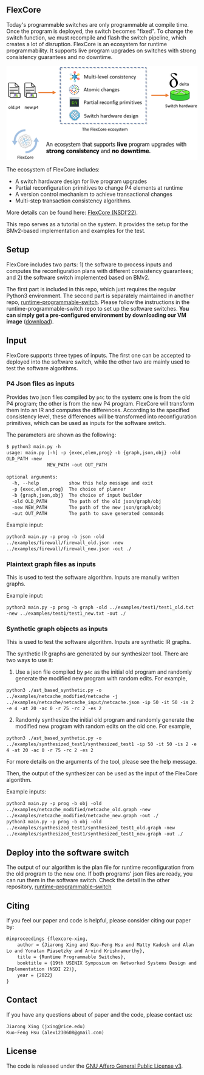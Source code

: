 ## FlexCore

Today's programmable switches are only programmable at compile time. Once the program is deployed, the switch becomes "fixed". To change the switch function, we must recompile and flash the switch pipeline, which creates a lot of disruption.
FlexCore is an ecosystem for runtime programmability. It supports live program upgrades on switches with strong consistency guarantees and no downtime.

<p align="center">
  <img src="./arch.png" style="width:600px;"/>
</p>

The ecosystem of FlexCore includes:
- A switch hardware design for live program upgrades
- Partial reconfiguration primitives to change P4 elements at runtime
- A version control mechanism to achieve transactional changes
- Multi-step transaction consistency algorithms.

More details can be found here:
[FlexCore (NSDI'22)](https://jxing.me/pdf/flexcore-nsdi22.pdf).


This repo serves as a tutorial on the system. It provides the setup for the BMv2-based implementation and examples for the test.




## Setup

FlexCore includes two parts: 1) the software to process inputs and computes the reconfiguration plans with different consistency guarantees; and 2) the software switch implemented based on BMv2.

The first part is included in this repo, which just requires the regular Python3 environment. The second part is separately maintained in another repo, [runtime-programmable-switch](https://github.com/jiarong0907/runtime-programmable-switch). Please follow the instructions in the runtime-programmable-switch repo to set up the software switches. **You can simply get a pre-configured environment by downloading our VM image** ([download](https://drive.google.com/file/d/1eqOxmJthd4h_TK8V9VHYGSFerzjjnTKz/view?usp=sharing)).



## Input

FlexCore supports three types of inputs. The first one can be accepted to deployed into the software switch, while the other two are mainly used to test the software algorithms.

### P4 Json files as inputs
Provides two json files compiled by `p4c` to the system: one is from the old P4 program; the other is from the new P4 program. FlexCore will transform them into an IR and computes the differences. According to the specified consistency level, these differences will be transformed into reconfiguration primitives, which can be used as inputs for the software switch.

The parameters are shown as the following:
```
$ python3 main.py -h
usage: main.py [-h] -p {exec,elem,prog} -b {graph,json,obj} -old OLD_PATH -new
               NEW_PATH -out OUT_PATH

optional arguments:
  -h, --help           show this help message and exit
  -p {exec,elem,prog}  The choice of planner
  -b {graph,json,obj}  The choice of input builder
  -old OLD_PATH        The path of the old json/graph/obj
  -new NEW_PATH        The path of the new json/graph/obj
  -out OUT_PATH        The path to save generated commands
```

Example input:
```
python3 main.py -p prog -b json -old ../examples/firewall/firewall_old.json -new ../examples/firewall/firewall_new.json -out ./
```

### Plaintext graph files as inputs
This is used to test the software algorithm. Inputs are manully written graphs.

Example input:
```
python3 main.py -p prog -b graph -old ../examples/test1/test1_old.txt -new ../examples/test1/test1_new.txt -out ./
```


### Synthetic graph objects as inputs
This is used to test the software algorithm. Inputs are synthetic IR graphs.

The synthetic IR graphs are generated by our synthesizer tool. There are two ways to use it:
1. Use a json file compiled by `p4c` as the initial old program and randomly generate the modified new program with random edits. For example,
```
python3 ./ast_based_synthetic.py -o ../examples/netcache_modified/netcache -j ../examples/netcache/netcache_input/netcache.json -ip 50 -it 50 -is 2 -e 4 -at 20 -ac 0 -r 75 -rc 2 -es 2
```
2. Randomly synthesize the initial old program and randomly generate the modified new program with random edits on the old one. For example,
```
python3 ./ast_based_synthetic.py -o ../examples/synthesized_test1/synthesized_test1 -ip 50 -it 50 -is 2 -e 4 -at 20 -ac 0 -r 75 -rc 2 -es 2
```

For more details on the arguments of the tool, please see the help message.

Then, the output of the synthesizer can be used as the input of the FlexCore algorithm.

Example inputs:
```
python3 main.py -p prog -b obj -old ../examples/netcache_modified/netcache_old.graph -new ../examples/netcache_modified/netcache_new.graph -out ./
python3 main.py -p prog -b obj -old ../examples/synthesized_test1/synthesized_test1_old.graph -new ../examples/synthesized_test1/synthesized_test1_new.graph -out ./
```

## Deploy into the software switch

The output of our algorithm is the plan file for runtime reconfiguration from the old program to the new one. If both programs' json files are ready, you can run them in the software switch. Check the detail in the other repository, [runtime-programmable-switch](https://github.com/jiarong0907/runtime-programmable-switch#running-example)

## Citing
If you feel our paper and code is helpful, please consider citing our paper by:
```
@inproceedings {flexcore-xing,
    author = {Jiarong Xing and Kuo-Feng Hsu and Matty Kadosh and Alan Lo and Yonatan Piasetzky and Arvind Krishnamurthy},
    title = {Runtime Programmable Switches},
    booktitle = {19th USENIX Symposium on Networked Systems Design and Implementation (NSDI 22)},
    year = {2022}
}
```

## Contact
If you have any questions about of paper and the code, please contact us:
```
Jiarong Xing (jxing@rice.edu)
Kuo-Feng Hsu (alex1230608@gmail.com)
```

## License
The code is released under the [GNU Affero General Public License v3](https://www.gnu.org/licenses/agpl-3.0.html).
